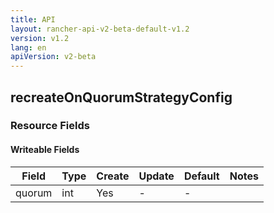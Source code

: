 ```yaml
---
title: API
layout: rancher-api-v2-beta-default-v1.2
version: v1.2
lang: en
apiVersion: v2-beta
---
```


## recreateOnQuorumStrategyConfig



### Resource Fields

#### Writeable Fields

Field | Type | Create | Update | Default | Notes
---|---|---|---|---|---
quorum | int | Yes | - | - | 



<br>
